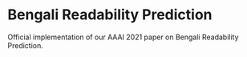 # Bengali Readability Prediction
 
Official implementation of our AAAI 2021 paper on Bengali Readability Prediction. 
